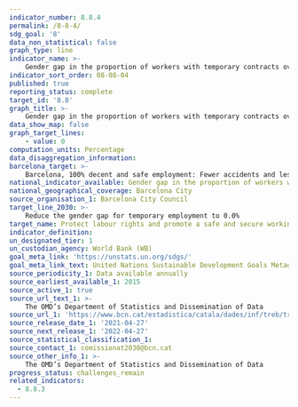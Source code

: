 ```yaml
---
indicator_number: 8.8.4
permalink: /8-8-4/
sdg_goal: '8'
data_non_statistical: false
graph_type: line
indicator_name: >-
    Gender gap in the proportion of workers with temporary contracts over total number of workers
indicator_sort_order: 08-08-04
published: true
reporting_status: complete
target_id: '8.8'
graph_title: >-
    Gender gap in the proportion of workers with temporary contracts over total number of workers
data_show_map: false
graph_target_lines:
    - value: 0
computation_units: Percentage
data_disaggregation_information: 
barcelona_target: >-
    Barcelona, 100% decent and safe employment: Fewer accidents and less temporary employment
national_indicator_available: Gender gap in the proportion of workers with temporary contracts over total number of workers
national_geographical_coverage: Barcelona City
source_organisation_1: Barcelona City Council
target_line_2030: >-
    Reduce the gender gap for temporary employment to 0.0%
target_name: Protect labour rights and promote a safe and secure working environment for all workers, including migrants, in particular women migrants and people in precarious employment
indicator_definition:
un_designated_tier: 1
un_custodian_agency: World Bank (WB)
goal_meta_link: 'https://unstats.un.org/sdgs/'
goal_meta_link_text: United Nations Sustainable Development Goals Metadata (pdf 894kB)
source_periodicity_1: Data available annually
source_earliest_available_1: 2015
source_active_1: true
source_url_text_1: >-
    The OMD’s Department of Statistics and Dissemination of Data 
source_url_1: 'https://www.bcn.cat/estadistica/catala/dades/inf/treb/treb19/t211.htm'
source_release_date_1: '2021-04-27'
source_next_release_1: '2022-04-27'
source_statistical_classification_1: 
source_contact_1: comissionat2030@bcn.cat
source_other_info_1: >-
    The OMD’s Department of Statistics and Dissemination of Data
progress_status: challenges_remain
related_indicators:
  - 8.8.3
---
```

